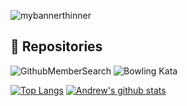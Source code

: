 ![mybannerthinner](https://user-images.githubusercontent.com/28151071/89126468-c8350400-d4dd-11ea-9903-89ab9b72250a.png)

## 🔧 Repositories
![GithubMemberSearch](https://img.shields.io/badge/Code-GitHubMemberSearch-informational?style=flat&logo=c-sharp&logoColor=white&color=2bbc8a&link=http://github.com/ascrees/GithubMemberSearch)
![Bowling Kata](https://img.shields.io/badge/Code-BowlingKata-informational?style=flat&logo=c-sharp&logoColor=white&color=2bbc8a)

[![Top Langs](https://github-readme-stats.vercel.app/api/top-langs/?username=ascrees&theme=dark)](https://github.com/ascrees/github-readme-stats)
[![Andrew's github stats](https://github-readme-stats.vercel.app/api?username=ascrees&show_icons=true&theme=dark)](https://github.com/ascrees/github-readme-stats)
